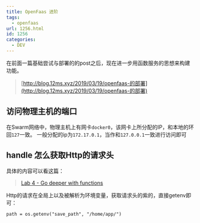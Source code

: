 ```yaml
---
title: OpenFaas 进阶
tags:
  - openfaas
url: 1256.html
id: 1256
categories:
  - DEV
---
```


在前面一篇基础尝试与部署的的post之后，现在进一步用函数服务的思想来构建功能。

> [http://blog.12ms.xyz/2019/03/19/openfaas-的部署](http://blog.12ms.xyz/2019/03/19/openfaas-的部署)

访问物理主机的端口
---------

在Swarm网络中，物理主机上有网卡`docker0`，该网卡上所分配的IP，和本地的环回`127`一致。 一般分配的ip为`172.17.0.1`，当作和`127.0.0.1`一致进行访问即可

handle 怎么获取Http的请求头
-------------------

具体的内容可以看这篇：

> [Lab 4 - Go deeper with functions](https://github.com/openfaas/workshop/blob/master/lab4.md#inject-configuration-through-environmental-variables)

Http的请求在全局上以及被解析为环境变量，获取请求头的紫的，直接getenv即可：

    path = os.getenv("save_path", "/home/app/")